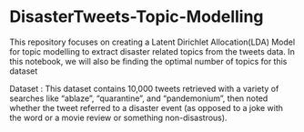 # DisasterTweets-Topic-Modelling

This repository focuses on creating a Latent Dirichlet Allocation(LDA) Model for topic modelling to extract disaster related topics from the tweets data. In this notebook, we will also be finding the optimal number of topics for this dataset 

Dataset : This dataset contains 10,000 tweets retrieved with a variety of searches like “ablaze”, “quarantine”, and “pandemonium”, then noted whether the tweet referred to a disaster event (as opposed to a joke with the word or a movie review or something non-disastrous).

